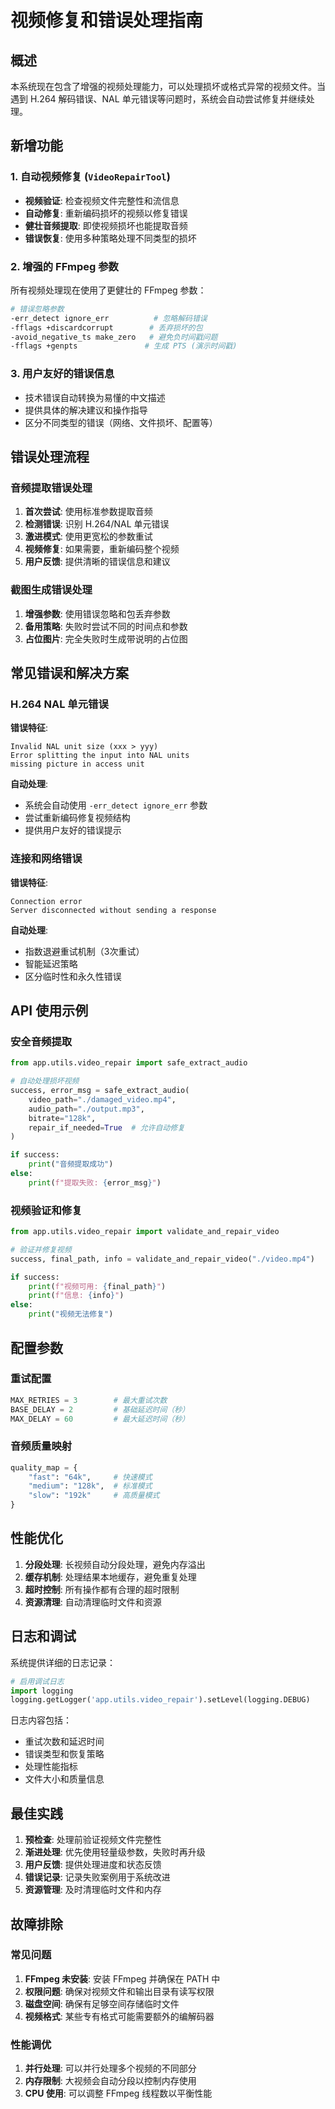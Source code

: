 # 视频修复和错误处理指南

## 概述

本系统现在包含了增强的视频处理能力，可以处理损坏或格式异常的视频文件。当遇到 H.264 解码错误、NAL 单元错误等问题时，系统会自动尝试修复并继续处理。

## 新增功能

### 1. 自动视频修复 (`VideoRepairTool`)

- **视频验证**: 检查视频文件完整性和流信息
- **自动修复**: 重新编码损坏的视频以修复错误
- **健壮音频提取**: 即使视频损坏也能提取音频
- **错误恢复**: 使用多种策略处理不同类型的损坏

### 2. 增强的 FFmpeg 参数

所有视频处理现在使用了更健壮的 FFmpeg 参数：

```bash
# 错误忽略参数
-err_detect ignore_err          # 忽略解码错误
-fflags +discardcorrupt        # 丢弃损坏的包
-avoid_negative_ts make_zero   # 避免负时间戳问题
-fflags +genpts               # 生成 PTS (演示时间戳)
```

### 3. 用户友好的错误信息

- 技术错误自动转换为易懂的中文描述
- 提供具体的解决建议和操作指导
- 区分不同类型的错误（网络、文件损坏、配置等）

## 错误处理流程

### 音频提取错误处理

1. **首次尝试**: 使用标准参数提取音频
2. **检测错误**: 识别 H.264/NAL 单元错误
3. **激进模式**: 使用更宽松的参数重试
4. **视频修复**: 如果需要，重新编码整个视频
5. **用户反馈**: 提供清晰的错误信息和建议

### 截图生成错误处理  

1. **增强参数**: 使用错误忽略和包丢弃参数
2. **备用策略**: 失败时尝试不同的时间点和参数
3. **占位图片**: 完全失败时生成带说明的占位图

## 常见错误和解决方案

### H.264 NAL 单元错误

**错误特征**:
```
Invalid NAL unit size (xxx > yyy)
Error splitting the input into NAL units
missing picture in access unit
```

**自动处理**:
- 系统会自动使用 `-err_detect ignore_err` 参数
- 尝试重新编码修复视频结构
- 提供用户友好的错误提示

### 连接和网络错误

**错误特征**:
```
Connection error
Server disconnected without sending a response
```

**自动处理**:
- 指数退避重试机制（3次重试）
- 智能延迟策略
- 区分临时性和永久性错误

## API 使用示例

### 安全音频提取

```python
from app.utils.video_repair import safe_extract_audio

# 自动处理损坏视频
success, error_msg = safe_extract_audio(
    video_path="./damaged_video.mp4",
    audio_path="./output.mp3",
    bitrate="128k",
    repair_if_needed=True  # 允许自动修复
)

if success:
    print("音频提取成功")
else:
    print(f"提取失败: {error_msg}")
```

### 视频验证和修复

```python
from app.utils.video_repair import validate_and_repair_video

# 验证并修复视频
success, final_path, info = validate_and_repair_video("./video.mp4")

if success:
    print(f"视频可用: {final_path}")
    print(f"信息: {info}")
else:
    print("视频无法修复")
```

## 配置参数

### 重试配置

```python
MAX_RETRIES = 3        # 最大重试次数
BASE_DELAY = 2         # 基础延迟时间（秒）
MAX_DELAY = 60         # 最大延迟时间（秒）
```

### 音频质量映射

```python
quality_map = {
    "fast": "64k",     # 快速模式
    "medium": "128k",  # 标准模式  
    "slow": "192k"     # 高质量模式
}
```

## 性能优化

1. **分段处理**: 长视频自动分段处理，避免内存溢出
2. **缓存机制**: 处理结果本地缓存，避免重复处理
3. **超时控制**: 所有操作都有合理的超时限制
4. **资源清理**: 自动清理临时文件和资源

## 日志和调试

系统提供详细的日志记录：

```python
# 启用调试日志
import logging
logging.getLogger('app.utils.video_repair').setLevel(logging.DEBUG)
```

日志内容包括：
- 重试次数和延迟时间
- 错误类型和恢复策略
- 处理性能指标
- 文件大小和质量信息

## 最佳实践

1. **预检查**: 处理前验证视频文件完整性
2. **渐进处理**: 优先使用轻量级参数，失败时再升级
3. **用户反馈**: 提供处理进度和状态反馈
4. **错误记录**: 记录失败案例用于系统改进
5. **资源管理**: 及时清理临时文件和内存

## 故障排除

### 常见问题

1. **FFmpeg 未安装**: 安装 FFmpeg 并确保在 PATH 中
2. **权限问题**: 确保对视频文件和输出目录有读写权限
3. **磁盘空间**: 确保有足够空间存储临时文件
4. **视频格式**: 某些专有格式可能需要额外的编解码器

### 性能调优

1. **并行处理**: 可以并行处理多个视频的不同部分
2. **内存限制**: 大视频会自动分段以控制内存使用
3. **CPU 使用**: 可以调整 FFmpeg 线程数以平衡性能
